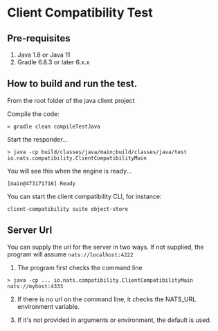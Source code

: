 # Client Compatibility Test

## Pre-requisites

1. Java 1.8 or Java 11
2. Gradle 6.8.3 or later 6.x.x

## How to build and run the test.

From the root folder of the java client project

Compile the code:
```shell
> gradle clean compileTestJava
```

Start the responder...
```shell
> java -cp build/classes/java/main;build/classes/java/test io.nats.compatibility.ClientCompatibilityMain
```

You will see this when the engine is ready... 
```shell
[main@473171716] Ready
```

You can start the client compatibility CLI, for instance:
```shell
client-compatibility suite object-store
```

## Server Url

You can supply the url for the server in two ways. If not supplied, the program will assume `nats://localhost:4222`

1. The program first checks the command line
```shell
> java -cp ... io.nats.compatibility.ClientCompatibilityMain nats://myhost:4333
```

2. If there is no url on the command line, it checks the NATS_URL environment variable.

3. If it's not provided in arguments or environment, the default is used.